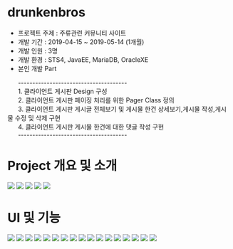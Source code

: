 # drunkenbros

<ul>
<li>프로젝트 주제 : 주류관련 커뮤니티 사이트<br>
<li>개발 기간 : 2019-04-15 ~ 2019-05-14 (1개월)<br>
<li>개발 인원 : 3명<br>
<li>개발 환경 : STS4, JavaEE, MariaDB, OracleXE<br>
<li>본인 개발 Part
</ul>
&nbsp;&nbsp;&nbsp;&nbsp;&nbsp;&nbsp;--------------------------------------<br>
&nbsp;&nbsp;&nbsp;&nbsp;&nbsp;&nbsp;1. 클라이언트 게시판 Design 구성<br>
&nbsp;&nbsp;&nbsp;&nbsp;&nbsp;&nbsp;2. 클라이언트 게시판 페이징 처리를 위한 Pager Class 정의<br>
&nbsp;&nbsp;&nbsp;&nbsp;&nbsp;&nbsp;3. 클라이언트 게시판 게시글 전체보기 및 게시물 한건 상세보기,게시물 작성,게시물 수정 및 삭제 구현<br>
&nbsp;&nbsp;&nbsp;&nbsp;&nbsp;&nbsp;4. 클라이언트 게시판 게시물 한건에 대한 댓글 작성 구현<br>
&nbsp;&nbsp;&nbsp;&nbsp;&nbsp;&nbsp;--------------------------------------<br>

# Project 개요 및 소개
<img src="https://postfiles.pstatic.net/MjAxOTA1MjFfMjAy/MDAxNTU4NDM2Nzk2NzU1.o_IigUdjfHP06-xSx_NgBGN-KEBoomV1nyP0XdWT_AQg.kOWvkEhhWhysQvzGwj8DMZIJEehmBcdpTk9DQ4vCJ5Mg.PNG.wonjjang44/image.png?type=w773"/>

<img src="https://postfiles.pstatic.net/MjAxOTA1MjFfMTMx/MDAxNTU4NDM2OTU5NDQy.upWBt7AyksUELrUCLPov_z0FgdHgF77m9oculx-Qwrgg.6IJlZ_XQ6A9l7PlfjSMUoElXCuyRW14gwuy6h9Zz94wg.PNG.wonjjang44/image.png?type=w773"/>

<img src="https://postfiles.pstatic.net/MjAxOTA1MjFfMjE4/MDAxNTU4NDM3ODE3OTE2.xQHQhOB202GSFnrl3oLuAK6R_UeC7KW_XD9baCL1Hx4g.-ZtEnAbtC1ARoJG5xWYF19TzuRYk9JOzkYLl-qRa2Mwg.PNG.wonjjang44/image.png?type=w773"/>

<img src="https://postfiles.pstatic.net/MjAxOTA1MjFfMjgx/MDAxNTU4NDM3ODAwNzE0.jl9yQ9eMi38jQd_prBniDFgLT_mHfjJLHUdlbnSc8i0g.Ovhx2RaoZZxSoI7p2IJ8du_pK_JFeArqUjrc4pMwwk0g.PNG.wonjjang44/image.png?type=w773"/>

<img src="https://postfiles.pstatic.net/MjAxOTA1MjFfMTE0/MDAxNTU4NDM3OTM1MjMy.Y6WMAf5-QS_QF41n3GX3QA6eqiQRwdyY3Z7sGrvHR24g.xPudQ39iwmh-a1Khmwm6K8GQSd0C0WkK4dp1R-RU9dcg.PNG.wonjjang44/image.png?type=w773"/>

# UI 및 기능
<img src="https://postfiles.pstatic.net/MjAxOTA1MjJfNjMg/MDAxNTU4NTE4OTk1Mjk4.OYkn8Y3N_fkM2LUblmKMDGhoA2flLXR2SbXqhEAAGMcg.u83KmSZiJa5m8eiPAXSyXtMJSWJrLJ294InIFE9RxDsg.PNG.wonjjang44/image.png?type=w773"/>

<img src="https://postfiles.pstatic.net/MjAxOTA1MjJfMjM0/MDAxNTU4NTE5NDA1NTkw.P8WBbnX4D-m7CLAKWT_1fbSClP19ojgazjHO-iwXBTEg.vIBkVLGn9lCI_hNdBXkNYZvUeP7h86xgKc1jJY42uaMg.PNG.wonjjang44/image.png?type=w773"/>

<img src="https://postfiles.pstatic.net/MjAxOTA1MjJfMjA4/MDAxNTU4NTIwOTc5NjU2.IrzbT_gsoi2WKTal6EXKt5f8FmwiBEAp6ZM6Hb_kpPUg.kl2K1_X-MXRk2CmFSuAzW1TG_TY7zx-Uhq6UBd4IJ4gg.PNG.wonjjang44/image.png?type=w773"/>

<img src="https://postfiles.pstatic.net/MjAxOTA1MjJfMjQ4/MDAxNTU4NTIxNjA5NjUz.zqpzl9fwZuEzh7W11JVSSBO4mGbCTQ3pYuYTHEltbAIg.p-l1I5EsNWBLyNBeJg8US20R9Ml2ILiTH1RHkoAjfoUg.PNG.wonjjang44/image.png?type=w773"/>

<img src="https://postfiles.pstatic.net/MjAxOTA1MjJfMjA4/MDAxNTU4NTI3MzA5NzU1.EyD8yvAwYjOxzACHIkalnaBpQy2tuo3buorK7pk0lRYg.2O3kdKMBnozEHn_RPZAskpwVgc9twqwrCcfKTdNS-2Ag.PNG.wonjjang44/image.png?type=w773"/>

<img src="https://postfiles.pstatic.net/MjAxOTA1MjNfMTEx/MDAxNTU4NTQ3MDEwNDUz.07Cj0ytJGNNeFxIP5x4dLdjbC8-0zVMhhtwyaSkczLsg.nCwAjQerR5FuGQ9Br0saw3zNphY27JVAt-xNOu52G8wg.PNG.wonjjang44/image.png?type=w773"/>

<img src="https://postfiles.pstatic.net/MjAxOTA1MjJfMTcg/MDAxNTU4NTI3OTgyMTQx.0_zg2YGONVnqtfVKmsVfWKd-oitz5KKz-74uGjP-BBIg.AWJy8HePVqDaYTGl_oxOpgF1Wr3rKCJYXOYtD_Kq4dcg.PNG.wonjjang44/image.png?type=w773"/>

<img src="https://postfiles.pstatic.net/MjAxOTA1MjJfMjky/MDAxNTU4NTI5NTYzODg4.0I0940axURlFA0pqrZpl7AJplIn9G4yvwFRsXai0S_kg.YlTRclSwTo4LbOZqLXOccj-9v_W1BYMvBGX1pLoE0mog.PNG.wonjjang44/image.png?type=w773"/>

<img src="https://postfiles.pstatic.net/MjAxOTA1MjJfMTUw/MDAxNTU4NTMxNDc5OTY1.X1RNpVSnh7Z9bPbbZ3MMyok73V1k5yq814qKycjMWDkg.C7szE8ZQ_nUlHeHAXh75wPYo7OX5OmH32kKCnjAYoRMg.PNG.wonjjang44/image.png?type=w773"/>

<img src="https://postfiles.pstatic.net/MjAxOTA1MjJfMjcx/MDAxNTU4NTMxOTk1NTQ3.dghNZrnCI5v9FPQiUhObzgZIg5MyL9sSEIVKnhAVsusg.6gI0AlQn69Isv3FmO9FXFXpPrAKKbZjVgNg6xrTWDU0g.PNG.wonjjang44/image.png?type=w773"/>

<img src="https://postfiles.pstatic.net/MjAxOTA1MjJfNjQg/MDAxNTU4NTMyMTQzMTIz.rYpsaFTVtgCXuc9VfRGPfrMuuzzmNLWIRrBhKuJ-mWEg.JH1lTPxjRCIxWXhXnINFGhceWMd8Y0spwNjC9VA2Gc0g.PNG.wonjjang44/image.png?type=w773"/>

<img src="https://postfiles.pstatic.net/MjAxOTA1MjJfMTk0/MDAxNTU4NTM0MDUyOTYw.JjQQTR4d1Vb2LIlGAGjjpUuejiWFTbk4OSPCGYixGyAg.nQbunGzd-cIz5cAQjuWgKAf7ffBrRGY6F0TRjzBaaeog.PNG.wonjjang44/image.png?type=w773"/>

<img src="https://postfiles.pstatic.net/MjAxOTA1MjJfMTI1/MDAxNTU4NTM0MDYyNDcx.sQ94MFWmw_PdLN9DPLdR8SdOkcp3hZBKwJ4zSM0m2Egg.-i3a1iGIZhIfWePwhvmBsY4RGCVpVh7yJvqP2Vh8ZZYg.PNG.wonjjang44/image.png?type=w773"/>

<img src="https://postfiles.pstatic.net/MjAxOTA1MjJfODAg/MDAxNTU4NTM0MDc2MTk0.yBlD5evFeRzNI2wsiCNMZKC5TcvFyktwRb8WPcZcpEwg.iE4l2ZDhBmre8Gq95Ds8Iv-E3wF4ocOrgv77cIdaPBAg.PNG.wonjjang44/image.png?type=w773"/>

<img src="https://postfiles.pstatic.net/MjAxOTA1MjNfMjE3/MDAxNTU4NTQ1ODcxMTQz.2UIIE9IjmRN6PdiOEevV81U6mH6SB9urrklAK7hjx7cg.M1_EkMNrmxJPUtoBy4J5BpoOPTS23fMNJDQyQRFMZdwg.PNG.wonjjang44/image.png?type=w773"/>

<img src="https://postfiles.pstatic.net/MjAxOTA1MjNfODkg/MDAxNTU4NTQ2Mjc1MjAw.atjW560aSE_lxeyKvEJDNqlNSwDsE8xcUDXJ-fP97Aog.gLzSiZWXvy71AJO_YEzmuN_U8M0gRE3idC3NDNRo00Mg.PNG.wonjjang44/image.png?type=w773"/>

<img src="https://postfiles.pstatic.net/MjAxOTA1MjNfNzQg/MDAxNTU4NTQ2NTQ2NTkw.sirX6-CvakFAYSqc7g5upoYeTCoskCMf6rh2rw6Itocg.0wgDFS8eBtXx8s2AhKXED2LtguBeoIsEK1mWWcBjrNEg.PNG.wonjjang44/image.png?type=w773"/>

